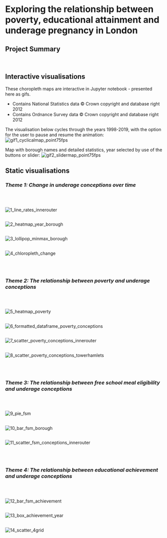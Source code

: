 # Exploring the relationship between poverty, educational attainment and underage pregnancy in London

## Project Summary



&ensp;

## Interactive visualisations 
These choropleth maps are interactive in Jupyter notebook - presented here as gifs.
* Contains National Statistics data © Crown copyright and database right 2012
* Contains Ordnance Survey data © Crown copyright and database right 2012

The visualisation below cycles through the years 1998-2019, with the option for the user to pause and resume the animation:
![gif1_cyclicalmap_point75fps](https://user-images.githubusercontent.com/85199586/231857429-a59c8f17-efa8-4365-9a15-b361a0286c71.gif)

Map with borough names and detailed statistics, year selected by use of the buttons or slider:
![gif2_slidermap_point75fps](https://user-images.githubusercontent.com/85199586/231858025-ad01d903-0ddf-4de4-9466-08187fc81a22.gif)


## Static visualisations

### *Theme 1: Change in underage conceptions over time*
##
&ensp;

![1_line_rates_innerouter](https://user-images.githubusercontent.com/85199586/231858407-84486f79-f875-4a26-97e9-80a0f3df0dee.png)
##
![2_heatmap_year_borough](https://user-images.githubusercontent.com/85199586/231858427-dbf6413d-41d5-4744-a827-226c65337258.png)
##
![3_lollipop_minmax_borough](https://user-images.githubusercontent.com/85199586/231858447-69c7fd1c-1914-420b-bb7b-9c4b31eb150a.png)
##
![4_chloropleth_change](https://user-images.githubusercontent.com/85199586/231858464-f64db1fe-20e3-4f6f-b63a-41a584df888b.png)
##

&ensp;
### *Theme 2: The relationship between poverty and underage conceptions*
##
&ensp;

![5_heatmap_poverty](https://user-images.githubusercontent.com/85199586/231860595-2ac2d487-de48-44a3-b2e5-1104e4df9998.png)
##
![6_formatted_dataframe_poverty_conceptions](https://user-images.githubusercontent.com/85199586/231860619-df00134f-67c1-4f0d-b6b8-f4bf03dd5885.PNG)
##
![7_scatter_poverty_conceptions_innerouter](https://user-images.githubusercontent.com/85199586/231860670-42772050-3f20-42b2-bf3e-0c86a581a1e7.png)
##
![8_scatter_poverty_conceptions_towerhamlets](https://user-images.githubusercontent.com/85199586/231860695-bf0b1537-4504-441d-b820-93d1ea963a22.png)
##

&ensp;
### *Theme 3: The relationship between free school meal eligibility and underage conceptions*
##
&ensp;

![9_pie_fsm](https://user-images.githubusercontent.com/85199586/231860968-3ba7d652-5fef-40ed-bcb2-6cb045c16f7b.png)
##
![10_bar_fsm_borough](https://user-images.githubusercontent.com/85199586/231861016-cabc0ea4-dd39-4f78-9015-9c62d4795065.png)
##
![11_scatter_fsm_conceptions_innerouter](https://user-images.githubusercontent.com/85199586/231861048-bfdd4506-bc4d-4352-b306-7733245792cc.png)
##

&ensp;
### *Theme 4: The relationship between educational achievement and underage conceptions*
##
&ensp;

![12_bar_fsm_achievement](https://user-images.githubusercontent.com/85199586/231861159-a7468c53-618a-40a6-a588-ad44f34e086c.png)
##
![13_box_achievement_year](https://user-images.githubusercontent.com/85199586/231861193-981bd922-66c6-4047-a41d-61cc631d4105.png)
##
![14_scatter_4grid](https://user-images.githubusercontent.com/85199586/231861216-18ae47d5-7f8c-4217-afc1-39d7b363ac87.png)


